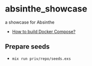 # absinthe_showcase
a showcase for Absinthe

- [How to build Docker Compose?](docs/docker.md)

## Prepare seeds
- `mix run priv/repo/seeds.exs`


